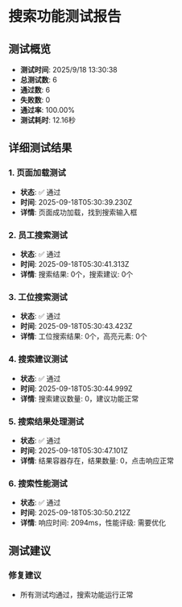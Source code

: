 # 搜索功能测试报告

## 测试概览
- **测试时间**: 2025/9/18 13:30:38
- **总测试数**: 6
- **通过数**: 6
- **失败数**: 0
- **通过率**: 100.00%
- **测试耗时**: 12.16秒

## 详细测试结果


### 1. 页面加载测试
- **状态**: ✅ 通过
- **时间**: 2025-09-18T05:30:39.230Z
- **详情**: 页面成功加载，找到搜索输入框

### 2. 员工搜索测试
- **状态**: ✅ 通过
- **时间**: 2025-09-18T05:30:41.313Z
- **详情**: 搜索结果: 0个，搜索建议: 0个

### 3. 工位搜索测试
- **状态**: ✅ 通过
- **时间**: 2025-09-18T05:30:43.423Z
- **详情**: 工位搜索结果: 0个，高亮元素: 0个

### 4. 搜索建议测试
- **状态**: ✅ 通过
- **时间**: 2025-09-18T05:30:44.999Z
- **详情**: 搜索建议数量: 0，建议功能正常

### 5. 搜索结果处理测试
- **状态**: ✅ 通过
- **时间**: 2025-09-18T05:30:47.101Z
- **详情**: 结果容器存在，结果数量: 0，点击响应正常

### 6. 搜索性能测试
- **状态**: ✅ 通过
- **时间**: 2025-09-18T05:30:50.212Z
- **详情**: 响应时间: 2094ms，性能评级: 需要优化


## 测试建议

### 修复建议

- 所有测试均通过，搜索功能运行正常

